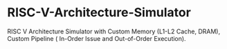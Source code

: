 # RISC-V-Architecture-Simulator
RISC V Architecture Simulator with Custom Memory (L1-L2 Cache, DRAM), Custom Pipeline ( In-Order Issue and Out-of-Order Execution). 
